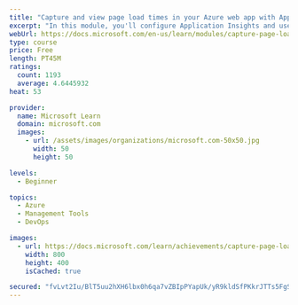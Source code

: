 ```yaml
---
title: "Capture and view page load times in your Azure web app with Application Insights"
excerpt: "In this module, you'll configure Application Insights and use it to study page load data for an Azure web app."
webUrl: https://docs.microsoft.com/en-us/learn/modules/capture-page-load-times-application-insights/
type: course
price: Free
length: PT45M
ratings:
  count: 1193
  average: 4.6445932
heat: 53

provider:
  name: Microsoft Learn
  domain: microsoft.com
  images:
    - url: /assets/images/organizations/microsoft.com-50x50.jpg
      width: 50
      height: 50

levels:
  - Beginner

topics:
  - Azure
  - Management Tools
  - DevOps

images:
  - url: https://docs.microsoft.com/learn/achievements/capture-page-load-times-application-insights-social.png
    width: 800
    height: 400
    isCached: true

secured: "fvLvt2Iu/BlT5uu2hXH6lbx0h6qa7vZBIpPYapUk/yR9kldSfPKkrJTTs5FgSMs7gkzaqutnbnPVL0Z8cD5nTDNr2wESFAKe1y9Zds333QBNiadl90q20zG1Uj8ZTQVP+O2NdmSbu8+SjqDfygoVicjuDao+vGJrrYRbkywR9kgt2xYcO3YRb+xSpt6kxEGwicH7OB/5iJzODMqAeIPRuqH6UFs3Ho6dpkT7Wz6wP9A3tarvt9JXehrvRFRq9AUaJPFOiyVuXd/+Vw6kkj3htHcjRqydGA+eiV2YWrOmh0gNEfMtxDDaBOirNWVZRjC3Xy2vgopMzHyXUeeXkATMPBObmQTiGJkPVhbyWyff3HURENL8Bsg9wMcseljAEc+6Cu5XV9L/MolVOGcHyVMY8qHzKv2dOL9VFVJUo3qrnFI=;5+NwsBUoJT36oustt1+ljw=="
---
```


